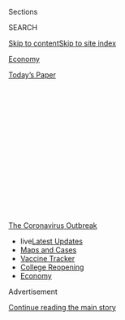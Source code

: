 <div id="app">

<div>

<div>

<div>

<div class="NYTAppHideMasthead css-1q2w90k e1suatyy0">

<div class="section css-ui9rw0 e1suatyy2">

<div class="css-eph4ug er09x8g0">

<div class="css-6n7j50">

</div>

<span class="css-1dv1kvn">Sections</span>

<div class="css-10488qs">

<span class="css-1dv1kvn">SEARCH</span>

</div>

[Skip to content](#site-content)[Skip to site
index](#site-index)

</div>

<div id="masthead-section-label" class="css-1wr3we4 eaxe0e00">

[Economy](https://www.nytimes3xbfgragh.onion/section/business/economy)

</div>

<div class="css-10698na e1huz5gh0">

</div>

</div>

<div id="masthead-bar-one" class="section hasLinks css-15hmgas e1csuq9d3">

<div class="css-uqyvli e1csuq9d0">

</div>

<div class="css-1uqjmks e1csuq9d1">

</div>

<div class="css-9e9ivx">

[](https://myaccount.nytimes3xbfgragh.onion/auth/login?response_type=cookie&client_id=vi)

</div>

<div class="css-1bvtpon e1csuq9d2">

[Today’s
Paper](https://www.nytimes3xbfgragh.onion/section/todayspaper)

</div>

</div>

</div>

</div>

<div data-aria-hidden="false">

<div id="site-content" data-role="main">

<div>

<div class="css-1aor85t" style="opacity:0.000000001;z-index:-1;visibility:hidden">

<div class="css-1hqnpie">

<div class="css-epjblv">

<span class="css-17xtcya">[Economy](/section/business/economy)</span><span class="css-x15j1o">|</span><span class="css-fwqvlz">Stymied
in Seeking Benefits, Millions of Unemployed Go
Uncounted</span>

</div>

<div class="css-k008qs">

<div class="css-1iwv8en">

<span class="css-18z7m18"></span>

<div>

</div>

</div>

<span class="css-1n6z4y">https://nyti.ms/2Wguq4p</span>

<div class="css-1705lsu">

<div class="css-4xjgmj">

<div class="css-4skfbu" data-role="toolbar" data-aria-label="Social Media Share buttons, Save button, and Comments Panel with current comment count" data-testid="share-tools">

  - 
  - 
  - 
  - 
    
    <div class="css-6n7j50">
    
    </div>

  - 
  - 

</div>

</div>

</div>

</div>

</div>

</div>

<div id="NYT_TOP_BANNER_REGION" class="css-13pd83m">

<div>

<div id="styln-prism-menu-1592847958612" class="section interactive-content interactive-size-medium css-1edisqu">

<div class="css-17ih8de interactive-body">

<div id="scroll-container" class="css-1gj85ro">

[<span class="styln-title-wrap"><span class="css-1pje3qr">The
Coronavirus</span><span class="css-1pje3qr">
Outbreak</span></span>](https://www.nytimes3xbfgragh.onion/news-event/coronavirus?action=click&pgtype=Article&state=default&region=TOP_BANNER&context=storylines_menu)

  - <span class="css-kqxiym" data-emphasize="true">live</span>[Latest
    Updates](https://www.nytimes3xbfgragh.onion/2020/08/04/world/coronavirus-cases.html?action=click&pgtype=Article&state=default&region=TOP_BANNER&context=storylines_menu)
  - [Maps and
    Cases](https://www.nytimes3xbfgragh.onion/interactive/2020/us/coronavirus-us-cases.html?action=click&pgtype=Article&state=default&region=TOP_BANNER&context=storylines_menu)
  - [Vaccine
    Tracker](https://www.nytimes3xbfgragh.onion/interactive/2020/science/coronavirus-vaccine-tracker.html?action=click&pgtype=Article&state=default&region=TOP_BANNER&context=storylines_menu)
  - [College
    Reopening](https://www.nytimes3xbfgragh.onion/2020/08/02/us/covid-college-reopening.html?action=click&pgtype=Article&state=default&region=TOP_BANNER&context=storylines_menu)
  - [Economy](https://www.nytimes3xbfgragh.onion/live/2020/08/04/business/stock-market-today-coronavirus?action=click&pgtype=Article&state=default&region=TOP_BANNER&context=storylines_menu)

</div>

</div>

</div>

</div>

</div>

<div id="top-wrapper" class="css-1sy8kpn">

<div id="top-slug" class="css-l9onyx">

Advertisement

</div>

[Continue reading the main
story](#after-top)

<div class="ad top-wrapper" style="text-align:center;height:100%;display:block;min-height:250px">

<div id="top" class="place-ad" data-position="top" data-size-key="top">

</div>

</div>

<div id="after-top">

</div>

</div>

<div>

<div id="sponsor-wrapper" class="css-1hyfx7x">

<div id="sponsor-slug" class="css-19vbshk">

Supported by

</div>

[Continue reading the main
story](#after-sponsor)

<div id="sponsor" class="ad sponsor-wrapper" style="text-align:center;height:100%;display:block">

</div>

<div id="after-sponsor">

</div>

</div>

<div class="css-186x18t">

</div>

<div class="css-1vkm6nb ehdk2mb0">

# Stymied in Seeking Benefits, Millions of Unemployed Go Uncounted

</div>

As state agencies grapple with new guidelines and sheer volume, many
workers are frustrated in filing claims and omitted from jobless
tallies.

<div id="weekly-jobless-claims-april-30" class="section interactive-content interactive-size-scoop css-1fwl6kh" data-id="100000007113402">

<div class="css-17ih8de interactive-body" data-sourceid="100000007113402">

<div id="g-jobless-claims-box" class="ai2html">

<div id="g-jobless-claims-335" class="g-artboard" style="max-width: 335px;max-height: 458px" data-aspect-ratio="0.731" data-min-width="0" data-max-width="599">

<div style="padding: 0 0 136.7656% 0;">

</div>

![](data:image/gif;base64,R0lGODlhCgAKAIAAAB8fHwAAACH5BAEAAAAALAAAAAAKAAoAAAIIhI+py+0PYysAOw==)

<div id="g-ai0-1" class="g-graphic g-aiAbs g-aiPointText" style="top:9.8757%;margin-top:-7.2px;right:97.612%;width:29px;">

6

</div>

<div id="g-ai0-2" class="g-graphic g-aiAbs g-aiPointText" style="top:9.8757%;margin-top:-7.2px;left:2.7869%;width:58px;">

million

</div>

<div id="g-ai0-3" class="g-graphic g-aiAbs g-aiPointText" style="top:21.7963%;margin-top:-7.9px;right:7.3489%;width:135px;">

30,307,000

</div>

<div id="g-ai0-4" class="g-graphic g-aiAbs g-aiPointText" style="top:23.4079%;margin-top:-7.2px;right:97.612%;width:29px;">

5

</div>

<div id="g-ai0-5" class="g-graphic g-aiAbs g-aiPointText" style="top:28.8645%;margin-top:-16.2px;right:7.4028%;width:128px;">

Claims were filed in

the last six
weeks

</div>

<div id="g-ai0-6" class="g-graphic g-aiAbs g-aiPointText" style="top:37.1584%;margin-top:-7.2px;right:97.612%;width:29px;">

4

</div>

<div id="g-ai0-7" class="g-graphic g-aiAbs g-aiPointText" style="top:44.4739%;margin-top:-7.8px;left:22.8468%;width:237px;">

Initial jobless claims, per
week

</div>

<div id="g-ai0-8" class="g-graphic g-aiAbs g-aiPointText" style="top:48.0715%;margin-top:-8.2px;left:22.8468%;width:131px;">

Seasonally
adjusted

</div>

<div id="g-ai0-9" class="g-graphic g-aiAbs g-aiPointText" style="top:50.6907%;margin-top:-7.2px;right:97.612%;width:29px;">

3

</div>

<div id="g-ai0-10" class="g-graphic g-aiAbs g-aiPointText" style="top:64.223%;margin-top:-7.2px;right:97.612%;width:29px;">

2

</div>

<div id="g-ai0-11" class="g-graphic g-aiAbs g-aiPointText" style="top:73.39%;margin-top:-8.2px;left:30.8404%;margin-left:-44px;width:88px;">

RECESSION

</div>

<div id="g-ai0-12" class="g-graphic g-aiAbs g-aiPointText" style="top:77.9735%;margin-top:-7.2px;right:97.612%;width:29px;">

1

</div>

<div id="g-ai0-13" class="g-graphic g-aiAbs g-aiPointText" style="top:91.5057%;margin-top:-7.2px;right:97.612%;width:29px;">

0

</div>

<div id="g-ai0-14" class="g-graphic g-aiAbs g-aiPointText" style="top:97.0714%;margin-top:-7.7px;left:5.6885%;margin-left:-20px;width:40px;">

’04

</div>

<div id="g-ai0-15" class="g-graphic g-aiAbs g-aiPointText" style="top:97.0714%;margin-top:-7.7px;left:27.979%;margin-left:-20px;width:40px;">

’08

</div>

<div id="g-ai0-16" class="g-graphic g-aiAbs g-aiPointText" style="top:97.0714%;margin-top:-7.7px;left:34.5608%;margin-left:-20px;width:40px;">

’09

</div>

<div id="g-ai0-17" class="g-graphic g-aiAbs g-aiPointText" style="top:97.0714%;margin-top:-7.7px;left:51.402%;margin-left:-19.5px;width:39px;">

’12

</div>

<div id="g-ai0-18" class="g-graphic g-aiAbs g-aiPointText" style="top:97.0714%;margin-top:-7.7px;left:74.2301%;margin-left:-19.5px;width:39px;">

’16

</div>

<div id="g-ai0-19" class="g-graphic g-aiAbs g-aiPointText" style="top:97.0714%;margin-top:-7.7px;left:97.1646%;margin-left:-20px;width:40px;">

’20

</div>

</div>

<div id="g-jobless-claims-600" class="g-artboard" style="width:600px; height:458.164854781364px;" data-aspect-ratio="1.31" data-min-width="600" data-max-width="719">

<div style="">

</div>

![](data:image/gif;base64,R0lGODlhCgAKAIAAAB8fHwAAACH5BAEAAAAALAAAAAAKAAoAAAIIhI+py+0PYysAOw==)

<div id="g-ai1-1" class="g-graphic g-aiAbs g-aiPointText" style="top:9.8757%;margin-top:-7.2px;right:98.7383%;width:29px;">

6

</div>

<div id="g-ai1-2" class="g-graphic g-aiAbs g-aiPointText" style="top:9.8757%;margin-top:-7.2px;left:1.6111%;width:58px;">

million

</div>

<div id="g-ai1-3" class="g-graphic g-aiAbs g-aiPointText" style="top:21.7963%;margin-top:-7.9px;right:6.6241%;width:135px;">

30,307,000

</div>

<div id="g-ai1-4" class="g-graphic g-aiAbs g-aiPointText" style="top:23.6262%;margin-top:-7.2px;right:98.7383%;width:29px;">

5

</div>

<div id="g-ai1-5" class="g-graphic g-aiAbs g-aiPointText" style="top:28.6462%;margin-top:-14.2px;right:6.6542%;width:128px;">

Claims were filed in

the last six
weeks

</div>

<div id="g-ai1-6" class="g-graphic g-aiAbs g-aiPointText" style="top:37.3767%;margin-top:-7.2px;right:98.7383%;width:29px;">

4

</div>

<div id="g-ai1-7" class="g-graphic g-aiAbs g-aiPointText" style="top:50.909%;margin-top:-7.2px;right:98.7383%;width:29px;">

3

</div>

<div id="g-ai1-8" class="g-graphic g-aiAbs g-aiPointText" style="top:59.6395%;margin-top:-8.2px;left:30.1638%;margin-left:-44px;width:88px;">

RECESSION

</div>

<div id="g-ai1-9" class="g-graphic g-aiAbs g-aiPointText" style="top:64.6595%;margin-top:-7.2px;right:98.7383%;width:29px;">

2

</div>

<div id="g-ai1-10" class="g-graphic g-aiAbs g-aiPointText" style="top:71.5384%;margin-top:-7.8px;left:36.9664%;width:237px;">

Initial jobless claims, per
week

</div>

<div id="g-ai1-11" class="g-graphic g-aiAbs g-aiPointText" style="top:75.3543%;margin-top:-7.2px;left:36.9664%;width:131px;">

Seasonally
adjusted

</div>

<div id="g-ai1-12" class="g-graphic g-aiAbs g-aiPointText" style="top:78.41%;margin-top:-7.2px;right:98.7383%;width:29px;">

1

</div>

<div id="g-ai1-13" class="g-graphic g-aiAbs g-aiPointText" style="top:91.9422%;margin-top:-7.2px;right:98.7383%;width:29px;">

0

</div>

<div id="g-ai1-14" class="g-graphic g-aiAbs g-aiPointText" style="top:96.9691%;margin-top:-7.3px;left:4.7701%;margin-left:-20px;width:40px;">

’04

</div>

<div id="g-ai1-15" class="g-graphic g-aiAbs g-aiPointText" style="top:96.9691%;margin-top:-7.3px;left:28.1986%;margin-left:-20px;width:40px;">

’08

</div>

<div id="g-ai1-16" class="g-graphic g-aiAbs g-aiPointText" style="top:96.9691%;margin-top:-7.3px;left:34.0277%;margin-left:-20px;width:40px;">

’09

</div>

<div id="g-ai1-17" class="g-graphic g-aiAbs g-aiPointText" style="top:97.1871%;margin-top:-7.3px;left:51.5978%;margin-left:-19.5px;width:39px;">

’12

</div>

<div id="g-ai1-18" class="g-graphic g-aiAbs g-aiPointText" style="top:97.1871%;margin-top:-7.3px;left:74.9701%;margin-left:-19.5px;width:39px;">

’16

</div>

<div id="g-ai1-19" class="g-graphic g-aiAbs g-aiPointText" style="top:97.4056%;margin-top:-7.3px;left:98.0656%;margin-left:-20px;width:40px;">

’20

</div>

</div>

<div id="g-jobless-claims-720" class="g-artboard" style="width:720px; height:458.164854781364px;" data-aspect-ratio="1.571" data-min-width="720" data-max-width="1049">

<div style="">

</div>

![](data:image/gif;base64,R0lGODlhCgAKAIAAAB8fHwAAACH5BAEAAAAALAAAAAAKAAoAAAIIhI+py+0PYysAOw==)

<div id="g-ai2-1" class="g-graphic g-aiAbs g-aiPointText" style="top:9.1371%;margin-top:-7.9px;right:5.583%;width:135px;">

30,307,000

</div>

<div id="g-ai2-2" class="g-graphic g-aiAbs g-aiPointText" style="top:10.0939%;margin-top:-7.2px;right:98.6708%;width:29px;">

6

</div>

<div id="g-ai2-3" class="g-graphic g-aiAbs g-aiPointText" style="top:10.0939%;margin-top:-7.2px;left:1.6725%;width:58px;">

million

</div>

<div id="g-ai2-4" class="g-graphic g-aiAbs g-aiPointText" style="top:15.7729%;margin-top:-15.3px;right:5.6298%;width:136px;">

Claims were filed in

the last six
weeks

</div>

<div id="g-ai2-5" class="g-graphic g-aiAbs g-aiPointText" style="top:23.6262%;margin-top:-7.2px;right:98.6708%;width:29px;">

5

</div>

<div id="g-ai2-6" class="g-graphic g-aiAbs g-aiPointText" style="top:37.0602%;margin-top:-7.8px;left:39.0016%;width:264px;">

Initial jobless claims, per
week

</div>

<div id="g-ai2-7" class="g-graphic g-aiAbs g-aiPointText" style="top:37.3767%;margin-top:-7.2px;right:98.6708%;width:29px;">

4

</div>

<div id="g-ai2-8" class="g-graphic g-aiAbs g-aiPointText" style="top:41.8552%;margin-top:-7.8px;left:39.0016%;width:139px;">

Seasonally
adjusted

</div>

<div id="g-ai2-9" class="g-graphic g-aiAbs g-aiPointText" style="top:50.909%;margin-top:-7.2px;right:98.6708%;width:29px;">

3

</div>

<div id="g-ai2-10" class="g-graphic g-aiAbs g-aiPointText" style="top:59.6395%;margin-top:-8.2px;left:29.7043%;margin-left:-44px;width:88px;">

RECESSION

</div>

<div id="g-ai2-11" class="g-graphic g-aiAbs g-aiPointText" style="top:64.6595%;margin-top:-7.2px;right:98.6708%;width:29px;">

2

</div>

<div id="g-ai2-12" class="g-graphic g-aiAbs g-aiPointText" style="top:78.41%;margin-top:-7.2px;right:98.6708%;width:29px;">

1

</div>

<div id="g-ai2-13" class="g-graphic g-aiAbs g-aiPointText" style="top:91.9422%;margin-top:-7.2px;right:98.6708%;width:29px;">

0

</div>

<div id="g-ai2-14" class="g-graphic g-aiAbs g-aiPointText" style="top:97.6171%;margin-top:-7.2px;left:3.6432%;margin-left:-20px;width:40px;">

’04

</div>

<div id="g-ai2-15" class="g-graphic g-aiAbs g-aiPointText" style="top:97.6171%;margin-top:-7.2px;left:27.4412%;margin-left:-20px;width:40px;">

’08

</div>

<div id="g-ai2-16" class="g-graphic g-aiAbs g-aiPointText" style="top:97.6171%;margin-top:-7.2px;left:33.3622%;margin-left:-20px;width:40px;">

’09

</div>

<div id="g-ai2-17" class="g-graphic g-aiAbs g-aiPointText" style="top:97.6171%;margin-top:-7.2px;left:51.2149%;margin-left:-19.5px;width:39px;">

’12

</div>

<div id="g-ai2-18" class="g-graphic g-aiAbs g-aiPointText" style="top:97.6171%;margin-top:-7.2px;left:74.9558%;margin-left:-19.5px;width:39px;">

’16

</div>

<div id="g-ai2-19" class="g-graphic g-aiAbs g-aiPointText" style="top:97.6171%;margin-top:-7.2px;left:98.4751%;margin-left:-20px;width:40px;">

’20

</div>

</div>

<div id="g-jobless-claims-1050" class="g-artboard" style="width:1050px; height:458.164854781364px;" data-aspect-ratio="2.292" data-min-width="1050">

<div style="">

</div>

![](data:image/gif;base64,R0lGODlhCgAKAIAAAB8fHwAAACH5BAEAAAAALAAAAAAKAAoAAAIIhI+py+0PYysAOw==)

<div id="g-ai3-1" class="g-graphic g-aiAbs g-aiPointText" style="top:8.4823%;margin-top:-7.9px;right:6.5211%;width:135px;">

30,307,000

</div>

<div id="g-ai3-2" class="g-graphic g-aiAbs g-aiPointText" style="top:9.6574%;margin-top:-7.2px;right:99.0475%;width:29px;">

6

</div>

<div id="g-ai3-3" class="g-graphic g-aiAbs g-aiPointText" style="top:9.6574%;margin-top:-7.2px;left:1.2771%;width:58px;">

million

</div>

<div id="g-ai3-4" class="g-graphic g-aiAbs g-aiPointText" style="top:15.5546%;margin-top:-16.3px;right:6.5532%;width:136px;">

Claims were filed in

the last six
weeks

</div>

<div id="g-ai3-5" class="g-graphic g-aiAbs g-aiPointText" style="top:23.1896%;margin-top:-7.2px;right:99.0475%;width:29px;">

5

</div>

<div id="g-ai3-6" class="g-graphic g-aiAbs g-aiPointText" style="top:36.9402%;margin-top:-7.2px;right:99.0475%;width:29px;">

4

</div>

<div id="g-ai3-7" class="g-graphic g-aiAbs g-aiPointText" style="top:50.4725%;margin-top:-7.2px;right:99.0475%;width:29px;">

3

</div>

<div id="g-ai3-8" class="g-graphic g-aiAbs g-aiPointText" style="top:59.6395%;margin-top:-8.2px;left:29.5922%;margin-left:-44px;width:88px;">

RECESSION

</div>

<div id="g-ai3-9" class="g-graphic g-aiAbs g-aiPointText" style="top:64.223%;margin-top:-7.2px;right:99.0475%;width:29px;">

2

</div>

<div id="g-ai3-10" class="g-graphic g-aiAbs g-aiPointText" style="top:71.3201%;margin-top:-7.8px;left:50.2292%;width:237px;">

Initial jobless claims, per
week

</div>

<div id="g-ai3-11" class="g-graphic g-aiAbs g-aiPointText" style="top:75.5768%;margin-top:-8.3px;left:50.2292%;width:139px;">

Seasonally
adjusted

</div>

<div id="g-ai3-12" class="g-graphic g-aiAbs g-aiPointText" style="top:77.9735%;margin-top:-7.2px;right:99.0475%;width:29px;">

1

</div>

<div id="g-ai3-13" class="g-graphic g-aiAbs g-aiPointText" style="top:91.5057%;margin-top:-7.2px;right:99.0475%;width:29px;">

0

</div>

<div id="g-ai3-14" class="g-graphic g-aiAbs g-aiPointText" style="top:97.0714%;margin-top:-7.7px;left:2.9389%;margin-left:-20px;width:40px;">

’04

</div>

<div id="g-ai3-15" class="g-graphic g-aiAbs g-aiPointText" style="top:97.0714%;margin-top:-7.7px;left:26.8133%;margin-left:-20px;width:40px;">

’08

</div>

<div id="g-ai3-16" class="g-graphic g-aiAbs g-aiPointText" style="top:97.0714%;margin-top:-7.7px;left:32.8243%;margin-left:-20px;width:40px;">

’09

</div>

<div id="g-ai3-17" class="g-graphic g-aiAbs g-aiPointText" style="top:97.0714%;margin-top:-7.7px;left:50.5762%;margin-left:-19.5px;width:39px;">

’12

</div>

<div id="g-ai3-18" class="g-graphic g-aiAbs g-aiPointText" style="top:97.0714%;margin-top:-7.7px;left:74.3927%;margin-left:-19.5px;width:39px;">

’16

</div>

<div id="g-ai3-19" class="g-graphic g-aiAbs g-aiPointText" style="top:97.0714%;margin-top:-7.7px;left:97.9448%;margin-left:-20px;width:40px;">

’20

</div>

</div>

</div>

</div>

Source: Department of Labor

By The New York Times

</div>

<div class="css-18e8msd">

<div class="css-vp77d3 epjyd6m0">

<div class="css-1baulvz">

By [<span class="css-1baulvz" itemprop="name">Nelson D.
Schwartz</span>](https://www.nytimes3xbfgragh.onion/by/nelson-d-schwartz),
[<span class="css-1baulvz" itemprop="name">Tiffany
Hsu</span>](https://www.nytimes3xbfgragh.onion/by/tiffany-hsu) and
[<span class="css-1baulvz last-byline" itemprop="name">Patricia
Cohen</span>](https://www.nytimes3xbfgragh.onion/by/patricia-cohen)

</div>

</div>

  - 
    
    <div class="css-ld3wwf e16638kd2">
    
    Published April 30, 2020Updated June 11,
    2020
    
    </div>

  - 
    
    <div class="css-4xjgmj">
    
    <div class="css-pvvomx" data-role="toolbar" data-aria-label="Social Media Share buttons, Save button, and Comments Panel with current comment count" data-testid="share-tools">
    
      - 
      - 
      - 
      - 
        
        <div class="css-6n7j50">
        
        </div>
    
      - 
      - 
    
    </div>
    
    </div>

</div>

</div>

<div class="section meteredContent css-1r7ky0e" name="articleBody" itemprop="articleBody">

<div class="css-1fanzo5 StoryBodyCompanionColumn">

<div class="css-53u6y8">

With a flood of
[unemployment](https://www.nytimes3xbfgragh.onion/2020/05/21/business/economy/coronavirus-unemployment-claims.html)
claims continuing to overwhelm many state agencies, economists say the
job losses may be far worse than government tallies indicate.

The Labor Department said Thursday that 3.8 million workers filed for
[unemployment
benefits](https://www.nytimes3xbfgragh.onion/2020/06/11/us/politics/unemployment-benefits-coronavirus.html)
last week, bringing the six-week total to 30 million. But researchers
say that as the economy staggers under the weight of the coronavirus
pandemic, millions of others have lost jobs but have yet to see
benefits.

A [study by the Economic Policy
Institute](https://www.epi.org/blog/unemployment-filing-failures-new-survey-confirms-that-millions-of-jobless-were-unable-to-file-an-unemployment-insurance-claim/)
found that roughly 50 percent more people than counted as filing claims
in a recent four-week period may have qualified for benefits — with the
difference representing those who were stymied in applying or didn’t
even try because the process was too formidable.

</div>

</div>

<div class="css-1fanzo5 StoryBodyCompanionColumn">

<div class="css-53u6y8">

“The problem is even bigger than the data suggest,” said Elise Gould, a
senior economist with the institute, a left-leaning research group.
“We’re undercounting the economic pain.”

</div>

</div>

<div>

</div>

<div class="css-1fanzo5 StoryBodyCompanionColumn">

<div class="css-53u6y8">

Alexander Bick of Arizona State University and Adam Blandin of Virginia
Commonwealth University found that 42 percent of those working in
February [had lost their jobs or suffered a reduction in
earnings](https://alexbick.weebly.com/uploads/1/0/1/3/101306056/bb_covid.pdf).
By April 18, they found, up to eight million workers were unemployed but
not reflected in the [weekly claims
data](https://www.nytimes3xbfgragh.onion/2020/06/04/business/economy/coronavirus-unemployment-claims.html).

The difficulties at the state level largely flow from the sheer volume
of claims, which few agencies were prepared to handle. Many were
burdened by aging computer systems that were hard to reconfigure for new
federal guidelines.

“We’ve known that the state
[unemployment](https://www.nytimes3xbfgragh.onion/2020/05/28/business/economy/coronavirus-unemployment-claims.html)
insurance systems were not up to the task, yet those investments were
not made,” Ms. Gould said. “The result is that the state systems are
buckling under the weight of these claims.”

The crush of claims is a major reason — but not the only one — that
states are backlogged. Frustrated applicants who refile their
applications, some as many as 20 times, slow the system as processors
weed out duplicates.

</div>

</div>

<div class="css-1fanzo5 StoryBodyCompanionColumn">

<div class="css-53u6y8">

Some applications are missing information. New York analyzed a million
claims and found many had been delayed because of a missing employer
identification number. In such cases, each applicant has to be called
back. Callers looking for updates also flood the system, increasing the
wait for those who need to correct a
mistake.

<div id="NYT_MAIN_CONTENT_1_REGION" class="css-9tf9ac">

<div>

<div id="styln-covid-updates-markets" class="section interactive-content interactive-size-medium css-1ftcdic">

<div class="css-17ih8de interactive-body">

<div id="styln-briefing-block">

<div class="briefing-block-header-section">

# [Latest Updates: Economy](https://www.nytimes3xbfgragh.onion/live/2020/08/04/business/stock-market-today-coronavirus?action=click&pgtype=Article&state=default&region=MAIN_CONTENT_1&context=storylines_live_updates)

</div>

<div class="briefing-block-lb-items">

<div class="briefing-block-update-time active">

[21m
ago](https://www.nytimes3xbfgragh.onion/live/2020/08/04/business/stock-market-today-coronavirus?action=click&pgtype=Article&state=default&region=MAIN_CONTENT_1&context=storylines_live_updates#fox-corporations-plunging-profit-is-cushioned-by-fox-news)

</div>

<div>

[Fox Corporation’s plunging profit is cushioned by Fox
News.](https://www.nytimes3xbfgragh.onion/live/2020/08/04/business/stock-market-today-coronavirus?action=click&pgtype=Article&state=default&region=MAIN_CONTENT_1&context=storylines_live_updates#fox-corporations-plunging-profit-is-cushioned-by-fox-news)

</div>

<div class="briefing-block-update-time active">

[45m
ago](https://www.nytimes3xbfgragh.onion/live/2020/08/04/business/stock-market-today-coronavirus?action=click&pgtype=Article&state=default&region=MAIN_CONTENT_1&context=storylines_live_updates#trading-in-kodak-shares-comes-under-scrutiny)

</div>

<div>

[Trading in Kodak shares comes under
scrutiny.](https://www.nytimes3xbfgragh.onion/live/2020/08/04/business/stock-market-today-coronavirus?action=click&pgtype=Article&state=default&region=MAIN_CONTENT_1&context=storylines_live_updates#trading-in-kodak-shares-comes-under-scrutiny)

</div>

<div class="briefing-block-update-time active">

[2h
ago](https://www.nytimes3xbfgragh.onion/live/2020/08/04/business/stock-market-today-coronavirus?action=click&pgtype=Article&state=default&region=MAIN_CONTENT_1&context=storylines_live_updates#disney-lost-4-7-billion-last-quarter-but-its-newest-business-was-a-big-hit)

</div>

<div>

[Disney lost $4.7 billion last quarter, but its newest business was a
big
hit.](https://www.nytimes3xbfgragh.onion/live/2020/08/04/business/stock-market-today-coronavirus?action=click&pgtype=Article&state=default&region=MAIN_CONTENT_1&context=storylines_live_updates#disney-lost-4-7-billion-last-quarter-but-its-newest-business-was-a-big-hit)

</div>

</div>

<div class="briefing-block-footer">

<div class="briefing-block-footer-meta">

[See more
updates](https://www.nytimes3xbfgragh.onion/live/2020/08/04/business/stock-market-today-coronavirus?action=click&pgtype=Article&state=default&region=MAIN_CONTENT_1&context=storylines_live_updates)

</div>

<div class="briefing-block-briefinglinks">

<span>More live coverage:</span>
[Global](https://www.nytimes3xbfgragh.onion/2020/08/04/world/coronavirus-cases.html?action=click&pgtype=Article&state=default&region=MAIN_CONTENT_1&context=storylines_live_updates)

</div>

</div>

</div>

</div>

</div>

</div>

</div>

The seasonally adjusted number of people filing initial unemployment
claims is down from late March and early April, when more than six
million people applied for benefits two weeks in a row. But that’s a
small consolation in light of the larger economic picture, economists
said. Before the pandemic, just over 200,000 people a week applied for
new unemployment benefits.

“It is declining, but the level is still breathtakingly high,” said Ian
Shepherdson, chief economist at Pantheon Macroeconomics. “Claims could
stay in the millions for several more weeks, which is almost
unfathomable.”

Mr. Shepherdson said job cuts now extended far beyond the industries
initially hit by the pandemic and the ensuing lockdown in most states,
like leisure and hospitality.

“You can’t close a bar twice,” he said. “Layoffs are now working their
way through management and supply chains and business services.”

Millions who have managed to keep their jobs face salary cuts or
furloughs, a sign of employers’ uncertainty. Given the trillions spent,
“we would have hoped that federal efforts would have been more
effective at stemming job losses,” said Michael Gapen, chief U.S.
economist at Barclays.

Mr. Gapen said he expected the unemployment rate to hit 19.5 percent in
April, a level unseen since the Depression.

</div>

</div>

<div class="css-1fanzo5 StoryBodyCompanionColumn">

<div class="css-53u6y8">

The federal stimulus efforts include an additional $600 in weekly
unemployment benefits through one program, known as Federal Pandemic
Unemployment Compensation. Another, Pandemic Unemployment Assistance, is
aimed at independent contractors and so-called gig workers who don’t
qualify for traditional unemployment coverage. Washington is also paying
for 13 weeks of benefits once state payments run out, an initiative
called Pandemic Emergency Unemployment Compensation.

According to the Labor Department, all 50 states are paying the $600
weekly supplement, but only 23 have begun benefits under the program for
independent contractors, and only nine have started the 13-week extended
payments.

New Jersey has struggled to answer phone calls from filers like David
Schoonover, an actor from Jersey City who first applied for benefits on
March 23 after his show in New York City closed. All seemed normal at
the beginning, but his case was marked pending week after week when he
checked online.

</div>

</div>

<div class="css-79elbk" data-testid="photoviewer-wrapper">

<div class="css-z3e15g" data-testid="photoviewer-wrapper-hidden">

</div>

<div class="css-1a48zt4 ehw59r15" data-testid="photoviewer-children">

![<span class="css-16f3y1r e13ogyst0" data-aria-hidden="true">Mr.
Schoonover said he was in limbo, “pinching every penny,” at least until
June 3, when a call with the state is
scheduled.</span><span class="css-cnj6d5 e1z0qqy90" itemprop="copyrightHolder"><span class="css-1ly73wi e1tej78p0">Credit...</span><span>Bryan
Anselm for The New York
Times</span></span>](https://static01.graylady3jvrrxbe.onion/images/2020/04/30/business/30virus-jobless2/merlin_172046613_22540f12-3d62-48dc-88e7-d6ebf9e569bf-articleLarge.jpg?quality=75&auto=webp&disable=upscale)

</div>

</div>

<div class="css-1fanzo5 StoryBodyCompanionColumn">

<div class="css-53u6y8">

Unable to get through by phone, he searched for email addresses for
officials from the New Jersey Department of Labor and Workforce
Development and sent them messages. One responded, and his claim status
switched this week to filed from pending. The department scheduled a
call with him on June 3, and Mr. Schoonover said there was little he
could do to expedite the process, heightening the financial pressure on
him and his wife.

“Every week or so we get the calculator out and ask how much longer we
can go if we don’t get unemployment benefits by June,” Mr. Schoonover,
37, said. “We’re pinching every penny.”

New York has had fewer problems than some states, but the volume of
applicants is “simply heartbreaking,” Roberta Reardon, New York’s labor
commissioner, said in a call Wednesday with news organizations.

</div>

</div>

<div class="css-1fanzo5 StoryBodyCompanionColumn">

<div class="css-53u6y8">

The state is calling back everyone who has a problem with an
application, she said.

New York has started processing claims from gig workers and freelancers,
but one of those, Seth Flicker of Brooklyn, hasn’t had any luck.

“Not a phone call nor an email, nothing,” said Mr. Flicker, 52, who
applied in mid-March after his work as a handyman came to a halt. “We
are stuck with absolutely nowhere to turn,” he said, calling his
situation “a Dante-esque
limbo.”

</div>

</div>

<div class="css-79elbk" data-testid="photoviewer-wrapper">

<div class="css-z3e15g" data-testid="photoviewer-wrapper-hidden">

</div>

<div class="css-1a48zt4 ehw59r15" data-testid="photoviewer-children">

<div class="css-1xdhyk6 erfvjey0">

<span class="css-1ly73wi e1tej78p0">Image</span>

<div class="css-zjzyr8">

<div data-testid="lazyimage-container" style="height:258.4222222222222px">

</div>

</div>

</div>

<span class="css-16f3y1r e13ogyst0" data-aria-hidden="true">Seth Flicker
of Brooklyn lost his work as a handyman and has been stymied in filing
for unemployment benefits. He is worried about making his May
rent.</span><span class="css-cnj6d5 e1z0qqy90" itemprop="copyrightHolder"><span class="css-1ly73wi e1tej78p0">Credit...</span><span>Laylah
Amatullah Barrayn for The New York Times</span></span>

</div>

</div>

<div class="css-1fanzo5 StoryBodyCompanionColumn">

<div class="css-53u6y8">

Mr. Flicker was able to delay paying his electric bill without a penalty
and sent a check to the phone company, but he is worried about covering
May’s rent. “I haven’t figured it out yet,” he said. “It’s
nerve-racking.”

In Kentucky, where roughly a quarter of the work force is out of a job,
unemployed workers have faced waits of six hours or more when calling
about benefits.

One of those frustrated is Lauren Standifur, 30, who lost her front-desk
job at a hotel in Lexington, Ky. She says she has been unable to get
through to state agencies for weeks and has collected no benefits.

“My whole call log is filled,” she said. “It’s close to 40 hours a week
— if I got paid for making calls, I could do it as a full-time job.
But I haven’t talked to a single human being.”

</div>

</div>

<div class="css-1fanzo5 StoryBodyCompanionColumn">

<div class="css-53u6y8">

Ms. Standifur, who was furloughed on March 13, says she immediately
applied for benefits, only to be asked to check her status in two weeks.

When she did, she was told to come back in early April. Her online
profile with the Kentucky unemployment agency lists an expected $291
weekly payment from the state and a weekly $600 federal stimulus
payment. But nearly seven weeks after filing, she says, she has received
nothing.

</div>

</div>

<div class="css-79elbk" data-testid="photoviewer-wrapper">

<div class="css-z3e15g" data-testid="photoviewer-wrapper-hidden">

</div>

<div class="css-1a48zt4 ehw59r15" data-testid="photoviewer-children">

<div class="css-1xdhyk6 erfvjey0">

<span class="css-1ly73wi e1tej78p0">Image</span>

<div class="css-zjzyr8">

<div data-testid="lazyimage-container" style="height:257.77777777777777px">

</div>

</div>

</div>

<span class="css-16f3y1r e13ogyst0" data-aria-hidden="true">Lexington,
Ky., where Lauren Standifur lost her job at a hotel. Her calls to state
agencies about benefits have been
futile.</span><span class="css-cnj6d5 e1z0qqy90" itemprop="copyrightHolder"><span class="css-1ly73wi e1tej78p0">Credit...</span><span>Luke
Sharrett for The New York Times</span></span>

</div>

</div>

<div class="css-1fanzo5 StoryBodyCompanionColumn">

<div class="css-53u6y8">

Ms. Standifur says she calls various government numbers every day,
including the governor’s office. But the call volume is always too high,
or a recording says the number is faulty, or she hits a busy signal. On
Tuesday, she started calling at 6:34 a.m.

Ms. Standifur, who lives with her mother and three nephews, said she had
applied for odd jobs and had strained her credit card to buy food,
settling for meals like peanut-butter-and-jelly sandwiches.

“I’m trying everything I can to get some money in so that when this is
all over, we don’t have all these bills stacked up,” she said. “Every
day we go to bed and pray that it gets better. But every day, it feels
like it’s getting worse.”

</div>

</div>

<div>

</div>

</div>

<div>

</div>

<div>

</div>

<div>

</div>

<div>

<div id="bottom-wrapper" class="css-1ede5it">

<div id="bottom-slug" class="css-l9onyx">

Advertisement

</div>

[Continue reading the main
story](#after-bottom)

<div id="bottom" class="ad bottom-wrapper" style="text-align:center;height:100%;display:block;min-height:90px">

</div>

<div id="after-bottom">

</div>

</div>

</div>

</div>

</div>

## Site Index

<div>

</div>

## Site Information Navigation

  - [© <span>2020</span> <span>The New York Times
    Company</span>](https://help.nytimes3xbfgragh.onion/hc/en-us/articles/115014792127-Copyright-notice)

<!-- end list -->

  - [NYTCo](https://www.nytco.com/)
  - [Contact
    Us](https://help.nytimes3xbfgragh.onion/hc/en-us/articles/115015385887-Contact-Us)
  - [Work with us](https://www.nytco.com/careers/)
  - [Advertise](https://nytmediakit.com/)
  - [T Brand Studio](http://www.tbrandstudio.com/)
  - [Your Ad
    Choices](https://www.nytimes3xbfgragh.onion/privacy/cookie-policy#how-do-i-manage-trackers)
  - [Privacy](https://www.nytimes3xbfgragh.onion/privacy)
  - [Terms of
    Service](https://help.nytimes3xbfgragh.onion/hc/en-us/articles/115014893428-Terms-of-service)
  - [Terms of
    Sale](https://help.nytimes3xbfgragh.onion/hc/en-us/articles/115014893968-Terms-of-sale)
  - [Site
    Map](https://spiderbites.nytimes3xbfgragh.onion)
  - [Help](https://help.nytimes3xbfgragh.onion/hc/en-us)
  - [Subscriptions](https://www.nytimes3xbfgragh.onion/subscription?campaignId=37WXW)

</div>

</div>

</div>

</div>
